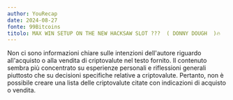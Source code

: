 ```yaml
---
author: YouRecap
date: 2024-08-27
fonte: 99Bitcoins
titolo: MAX WIN SETUP ON THE NEW HACKSAW SLOT ???  ( DONNY DOUGH  )🔥
---
```


Non ci sono informazioni chiare sulle intenzioni dell'autore riguardo all'acquisto o alla vendita di criptovalute nel testo fornito. Il contenuto sembra più concentrato su esperienze personali e riflessioni generali piuttosto che su decisioni specifiche relative a criptovalute. Pertanto, non è possibile creare una lista delle criptovalute citate con indicazioni di acquisto o vendita.
